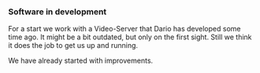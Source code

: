### Software in development

For a start we work with a Video-Server that Dario has developed some time ago. It might  be a bit outdated, but only on the first sight. Still we think it does the job to get us up and running.

We have already started with improvements.